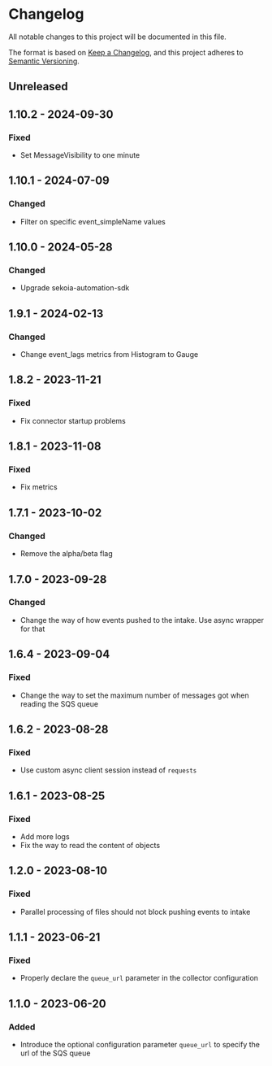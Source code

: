 # Changelog

All notable changes to this project will be documented in this file.

The format is based on [Keep a Changelog](https://keepachangelog.com/en/1.0.0/),
and this project adheres to [Semantic Versioning](https://semver.org/spec/v2.0.0.html).

## Unreleased

## 1.10.2 - 2024-09-30

### Fixed

- Set MessageVisibility to one minute

## 1.10.1 - 2024-07-09

### Changed

- Filter on specific event_simpleName values

## 1.10.0 - 2024-05-28

### Changed

- Upgrade sekoia-automation-sdk

## 1.9.1 - 2024-02-13

### Changed

- Change event_lags metrics from Histogram to Gauge

## 1.8.2 - 2023-11-21

### Fixed

- Fix connector startup problems

## 1.8.1 - 2023-11-08

### Fixed

- Fix metrics

## 1.7.1 - 2023-10-02

### Changed

- Remove the alpha/beta flag

## 1.7.0 - 2023-09-28

### Changed

- Change the way of how events pushed to the intake. Use async wrapper for that

## 1.6.4 - 2023-09-04

### Fixed

- Change the way to set the maximum number of messages got when reading the SQS queue

## 1.6.2 - 2023-08-28

### Fixed

- Use custom async client session instead of `requests`

## 1.6.1 - 2023-08-25

### Fixed

- Add more logs
- Fix the way to read the content of objects

## 1.2.0 - 2023-08-10

### Fixed

- Parallel processing of files should not block pushing events to intake

## 1.1.1 - 2023-06-21

### Fixed

- Properly declare the `queue_url` parameter in the collector configuration

## 1.1.0 - 2023-06-20

### Added

- Introduce the optional configuration parameter `queue_url` to specify the url of the SQS queue
